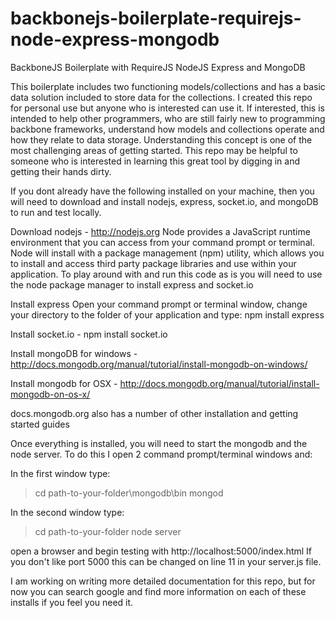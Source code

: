 backbonejs-boilerplate-requirejs-node-express-mongodb
=====================================================

BackboneJS Boilerplate with RequireJS NodeJS Express and MongoDB

This boilerplate includes two functioning models/collections and has a basic data solution included to store data for the collections. I created this repo for personal use but anyone who is interested can use it. If interested, this is intended to help other programmers, who are still fairly new to programming backbone frameworks, understand how models and collections operate and how they relate to data storage. Understanding this concept is one of the most challenging areas of getting started. This repo may be helpful to someone who is interested in learning this great tool by digging in and getting their hands dirty.

If you dont already have the following installed on your machine, then you will need to download and install nodejs, express, socket.io, and mongoDB to run and test locally.

Download nodejs - http://nodejs.org Node provides a JavaScript runtime environment that you can access from your command prompt or terminal. Node will install with a package management (npm) utility, which allows you to install and access third party package libraries and use within your application. To play around with and run this code as is you will need to use the node package manager to install express and socket.io

Install express Open your command prompt or terminal window, change your directory to the folder of your application and type: npm install express

Install socket.io - npm install socket.io

Install mongoDB for windows - http://docs.mongodb.org/manual/tutorial/install-mongodb-on-windows/

Install mongodb for OSX - http://docs.mongodb.org/manual/tutorial/install-mongodb-on-os-x/

docs.mongodb.org also has a number of other installation and getting started guides

Once everything is installed, you will need to start the mongodb and the node server. To do this I open 2 command prompt/terminal windows and:

In the first window type:
> cd path-to-your-folder\mongodb\bin
> mongod

In the second window type:
> cd path-to-your-folder
> node server

open a browser and begin testing with http://localhost:5000/index.html If you don't like port 5000 this can be changed on line 11 in your server.js file.

I am working on writing more detailed documentation for this repo, but for now you can search google and find more information on each of these installs if you feel you need it.
